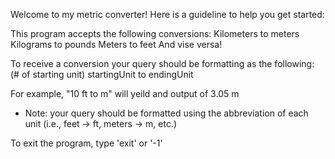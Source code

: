 
Welcome to my metric converter! Here is a guideline to help you get started:

This program accepts the following conversions:
    Kilometers to meters 
    Kilograms to pounds 
    Meters to feet 
    And vise versa!
    
To receive a conversion your query should be formatting as the following:
    (# of starting unit) startingUnit to endingUnit

For example, "10 ft to m" will yeild and output of 3.05 m
* Note: your query should be formatted using the abbreviation of each unit (i.e., feet -> ft, meters -> m, etc.)

To exit the program, type 'exit' or '-1'
